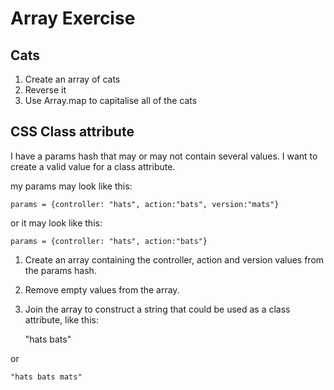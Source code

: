 # Array Exercise

## Cats

 1. Create an array of cats
 2. Reverse it
 3. Use Array.map to capitalise all of the cats

## CSS Class attribute

I have a params hash that may or may not contain several values. I want to create a valid value for a class attribute.

my params may look like this:

    params = {controller: "hats", action:"bats", version:"mats"}

or it may look like this:

    params = {controller: "hats", action:"bats"}

 1. Create an array containing the controller, action and version values from the params hash.
 2. Remove empty values from the array.
 3. Join the array to construct a string that could be used as a class attribute, like this:

    "hats bats"

or

    "hats bats mats"
